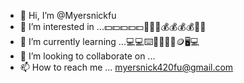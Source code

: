 - 👋 Hi, I’m @Myersnickfu
- 👀 I’m interested in ...💵💵💵💵💵💸💸💸💰💰💰💰💎💎
- 🌱 I’m currently learning ...💻💻⌨️🔌💵💵💵🪙🖥️💻
- 💞️ I’m looking to collaborate on ...
- 📫 How to reach me ... myersnick420fu@gmail.com

<!---
Myersnickfu/Myersnickfu is a ✨ special ✨ repository because its `README.md` (this file) appears on your GitHub profile.
You can click the Preview link to take a look at your changes.
--->
